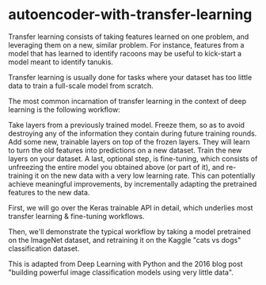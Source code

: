 # autoencoder-with-transfer-learning
Transfer learning consists of taking features learned on one problem, and leveraging them on a new, similar problem. For instance, features from a model that has learned to identify racoons may be useful to kick-start a model meant to identify tanukis.

Transfer learning is usually done for tasks where your dataset has too little data to train a full-scale model from scratch.

The most common incarnation of transfer learning in the context of deep learning is the following workflow:

Take layers from a previously trained model.
Freeze them, so as to avoid destroying any of the information they contain during future training rounds.
Add some new, trainable layers on top of the frozen layers. They will learn to turn the old features into predictions on a new dataset.
Train the new layers on your dataset.
A last, optional step, is fine-tuning, which consists of unfreezing the entire model you obtained above (or part of it), and re-training it on the new data with a very low learning rate. This can potentially achieve meaningful improvements, by incrementally adapting the pretrained features to the new data.

First, we will go over the Keras trainable API in detail, which underlies most transfer learning & fine-tuning workflows.

Then, we'll demonstrate the typical workflow by taking a model pretrained on the ImageNet dataset, and retraining it on the Kaggle "cats vs dogs" classification dataset.

This is adapted from Deep Learning with Python and the 2016 blog post "building powerful image classification models using very little data".
